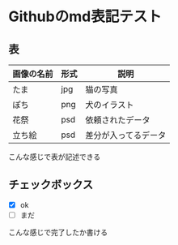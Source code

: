 # Githubのmd表記テスト

## 表
| 画像の名前 | 形式 | 説明 |
|---|---|---|
|たま|jpg|猫の写真|
|ぽち|png|犬のイラスト|
|花祭|psd|依頼されたデータ|
|立ち絵|psd|差分が入ってるデータ|

こんな感じで表が記述できる

## チェックボックス  
- [x] ok  
- [ ] まだ  

こんな感じで完了したか書ける
